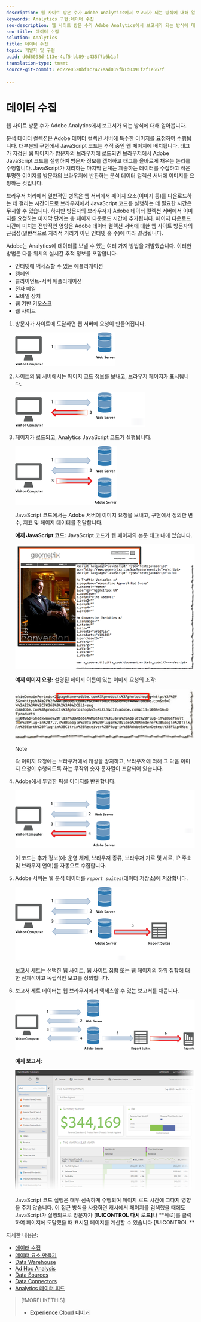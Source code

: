 ```yaml
---
description: 웹 사이트 방문 수가 Adobe Analytics에서 보고서가 되는 방식에 대해 알아봅니다.
keywords: Analytics 구현;데이터 수집
seo-description: 웹 사이트 방문 수가 Adobe Analytics에서 보고서가 되는 방식에 대해 알아봅니다.
seo-title: 데이터 수집
solution: Analytics
title: 데이터 수집
topic: 개발자 및 구현
uuid: d0d6098d-113e-4cf5-bb89-e435f7b6b1af
translation-type: tm+mt
source-git-commit: ed22e0520bf1c7427ead039fb1d0391f2f1e567f

---
```



# 데이터 수집

웹 사이트 방문 수가 Adobe Analytics에서 보고서가 되는 방식에 대해 알아봅니다.

분석 데이터 컬렉션은 Adobe 데이터 컬렉션 서버에 특수한 이미지를 요청하여 수행됩니다. 대부분의 구현에서 JavaScript 코드는 추적 중인 웹 페이지에 배치됩니다. 태그가 지정된 웹 페이지가 방문자의 브라우저에 로드되면 브라우저에서 Adobe JavaScript 코드를 실행하여 방문자 정보를 캡처하고 태그를 올바르게 채우는 논리를 수행합니다. JavaScript가 처리하는 마지막 단계는 제출하는 데이터를 수집하고 작은 투명한 이미지를 방문자의 브라우저에 반환하는 분석 데이터 컬렉션 서버에 이미지를 요청하는 것입니다.

브라우저 처리에서 일반적인 병목은 웹 서버에서 페이지 요소(이미지 등)를 다운로드하는 데 걸리는 시간이므로 브라우저에서 JavaScript 코드를 실행하는 데 필요한 시간은 무시할 수 있습니다. 하지만 방문자의 브라우저가 Adobe 데이터 컬렉션 서버에서 이미지를 요청하는 마지막 단계는 총 페이지 다운로드 시간에 추가됩니다. 페이지 다운로드 시간에 미치는 전반적인 영향은 Adobe 데이터 컬렉션 서버에 대한 웹 사이트 방문자의 근접성(일반적으로 지리적 거리가 아닌 인터넷 홉 수)에 따라 결정됩니다.

Adobe는 Analytics에 데이터를 보낼 수 있는 여러 가지 방법을 개발했습니다. 이러한 방법은 다음 위치의 실시간 추적 정보를 포함합니다.

* 인터넷에 액세스할 수 있는 애플리케이션
* 캠페인
* 클라이언트-서버 애플리케이션
* 전자 메일
* 모바일 장치
* 웹 기반 키오스크
* 웹 사이트

<!-- 

<p>Need to reconcile with Data Collection topics in the user guide, in this guide, and in reference. </p>

 -->

1. 방문자가 사이트에 도달하면 웹 서버에 요청이 만들어집니다.

   ![](assets/how-data-is-collected-1.png)

1. 사이트의 웹 서버에서는 페이지 코드 정보를 보내고, 브라우저 페이지가 표시됩니다.

   ![](assets/how-data-is-collected-2.png)

1. 페이지가 로드되고, Analytics JavaScript 코드가 실행됩니다.

   ![](assets/how-data-is-collected-3.png)

   JavaScript 코드에서는 Adobe 서버에 이미지 요청을 보내고, 구현에서 정의한 변수, 지표 및 페이지 데이터를 전달합니다.

   **예제 JavaScript 코드:** JavaScript 코드가 웹 페이지의 본문 태그 내에 있습니다.

   ![](assets/code-example-geometrixx.png)

   **예제 이미지 요청:** 설명된 페이지 이름이 있는 이미지 요청의 조각: 

   ![](assets/image-request-snippet.png)

   >[!NOTE]
   >
   >각 이미지 요청에는 브라우저에서 캐싱을 방지하고, 브라우저에 의해 그 다음 이미지 요청이 수행되도록 하는 무작위 숫자 문자열이 포함되어 있습니다.

1. Adobe에서 투명한 픽셀 이미지를 반환합니다.

   ![](assets/how-data-is-collected-4.png)

   이 코드는 추가 정보(예: 운영 체제, 브라우저 종류, 브라우저 가로 및 세로, IP 주소 및 브라우저 언어)를 자동으로 수집합니다.

1. Adobe 서버는 웹 분석 데이터를 *`report suites`*(데이터 저장소)에 저장합니다.

   ![](assets/how-data-is-collected-5.png)

   [보고서 세트](https://marketing.adobe.com/resources/help/en_US/reference/report_suites_admin.html)는 선택한 웹 사이트, 웹 사이트 집합 또는 웹 페이지의 하위 집합에 대한 전체적이고 독립적인 보고를 정의합니다.

1. 보고서 세트 데이터는 웹 브라우저에서 액세스할 수 있는 보고서를 채웁니다.

   ![](assets/how-data-is-collected-6.png)

   **예제 보고서:**

   ![](assets/two-months-summary-project.png)

   JavaScript 코드 실행은 매우 신속하게 수행되며 페이지 로드 시간에 그다지 영향을 주지 않습니다. 이 접근 방식을 사용하면 캐시에서 페이지를 검색했을 때에도 JavaScript가 실행되므로 방문자가 **[!UICONTROL 다시 로드]**&#x200B;나 **뒤로]를 클릭하여 페이지에 도달했을 때 표시된 페이지를 계산할 수 있습니다.[!UICONTROL **

자세한 내용은:

* [데이터 수집](../../implement/js-implementation/data-collection/query-parameters.md)
* [데이터 요소 만들기](../../implement/c-implement-with-dtm/t-data-element.md#task_962EF08CE2AE49B3B739295F6E4792C2)
* [Data Warehouse](https://marketing.adobe.com/resources/help/en_US/reference/data_warehouse.html)
* [Ad Hoc Analysis](https://marketing.adobe.com/resources/help/en_US/dsc/c_getting_started.html)
* [Data Sources](https://marketing.adobe.com/resources/help/en_US/whitepapers/ftp/ftp_datasources.html)
* [Data Connectors](https://marketing.adobe.com/resources/help/en_US/whitepapers/ftp/ftp_genesis.html)
* [Analytics 데이터 피드](/help/export/analytics-data-feed/c-getstarted/data-feed-overview.md)

>[!MORELIKETHIS]
>       
>* [Experience Cloud 디버거](/help/implement/impl-testing/debugger.md)

